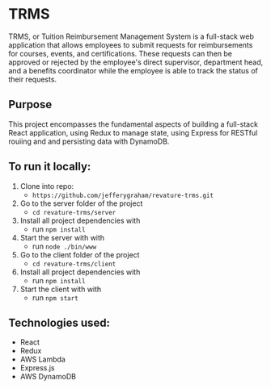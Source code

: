 # TRMS

TRMS, or Tuition Reimbursement Management System is a full-stack web application that allows employees to submit requests for reimbursements for courses, events, and certifications. These requests can then be approved or rejected by the employee's direct supervisor, department head, and a benefits coordinator while the employee is able to track the status of their requests.


## Purpose

This project encompasses the fundamental aspects of building a full-stack React application, using Redux to manage state, using Express for RESTful rouiing and and persisting data with DynamoDB.

## To run it locally:

1.  Clone into repo:
    - `https://github.com/jefferygraham/revature-trms.git`
2.  Go to the server folder of the project
    - `cd revature-trms/server`
3.  Install all project dependencies with
    - run `npm install`
4.  Start the server with with
    - run `node ./bin/www`
5.  Go to the client folder of the project
    - `cd revature-trms/client`
6.  Install all project dependencies with
    - run `npm install`
7.  Start the client with with
    - run `npm start`
## Technologies used:

- React
- Redux
- AWS Lambda
- Express.js
- AWS DynamoDB
